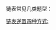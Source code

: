 链表常见几类题型：

[链表逆置四种方式:](https://blog.csdn.net/2402_88002942/article/details/142885810?ops_request_misc=&request_id=&biz_id=102&utm_term=%E9%93%BE%E8%A1%A8%E9%80%86%E7%BD%AE&utm_medium=distribute.pc_search_result.none-task-blog-2~all~sobaiduweb~default-0-142885810.142^v100^pc_search_result_base1&spm=1018.2226.3001.4187)